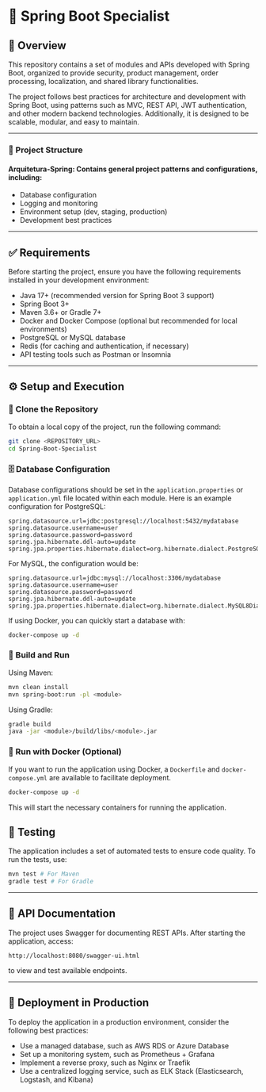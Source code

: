 # 🍃 Spring Boot Specialist

## 📌 Overview
This repository contains a set of modules and APIs developed with Spring Boot, organized to provide security, product management, order processing, localization, and shared library functionalities.

The project follows best practices for architecture and development with Spring Boot, using patterns such as MVC, REST API, JWT authentication, and other modern backend technologies. Additionally, it is designed to be scalable, modular, and easy to maintain.

---

### 📂 Project Structure
#### **Arquitetura-Spring**: Contains general project patterns and configurations, including:
  - Database configuration
  - Logging and monitoring
  - Environment setup (dev, staging, production)
  - Development best practices

---

## ✅ Requirements
Before starting the project, ensure you have the following requirements installed in your development environment:

- Java 17+ (recommended version for Spring Boot 3 support)
- Spring Boot 3+
- Maven 3.6+ or Gradle 7+
- Docker and Docker Compose (optional but recommended for local environments)
- PostgreSQL or MySQL database
- Redis (for caching and authentication, if necessary)
- API testing tools such as Postman or Insomnia

---

## ⚙️ Setup and Execution
### 🔽 Clone the Repository
To obtain a local copy of the project, run the following command:
```bash
git clone <REPOSITORY_URL>
cd Spring-Boot-Specialist
```

### 🗄️ Database Configuration
Database configurations should be set in the `application.properties` or `application.yml` file located within each module. Here is an example configuration for PostgreSQL:
```properties
spring.datasource.url=jdbc:postgresql://localhost:5432/mydatabase
spring.datasource.username=user
spring.datasource.password=password
spring.jpa.hibernate.ddl-auto=update
spring.jpa.properties.hibernate.dialect=org.hibernate.dialect.PostgreSQLDialect
```
For MySQL, the configuration would be:
```properties
spring.datasource.url=jdbc:mysql://localhost:3306/mydatabase
spring.datasource.username=user
spring.datasource.password=password
spring.jpa.hibernate.ddl-auto=update
spring.jpa.properties.hibernate.dialect=org.hibernate.dialect.MySQL8Dialect
```
If using Docker, you can quickly start a database with:
```bash
docker-compose up -d
```

### 🔧 Build and Run
Using Maven:
```bash
mvn clean install
mvn spring-boot:run -pl <module>
```

Using Gradle:
```bash
gradle build
java -jar <module>/build/libs/<module>.jar
```

### 🐳 Run with Docker (Optional)
If you want to run the application using Docker, a `Dockerfile` and `docker-compose.yml` are available to facilitate deployment.
```bash
docker-compose up -d
```
This will start the necessary containers for running the application.

## 🧪 Testing
The application includes a set of automated tests to ensure code quality. To run the tests, use:
```bash
mvn test # For Maven
gradle test # For Gradle
```
---

## 📖 API Documentation
The project uses Swagger for documenting REST APIs. After starting the application, access:
```
http://localhost:8080/swagger-ui.html
```
to view and test available endpoints.

---

## 🚀 Deployment in Production
To deploy the application in a production environment, consider the following best practices:
- Use a managed database, such as AWS RDS or Azure Database
- Set up a monitoring system, such as Prometheus + Grafana
- Implement a reverse proxy, such as Nginx or Traefik
- Use a centralized logging service, such as ELK Stack (Elasticsearch, Logstash, and Kibana)


